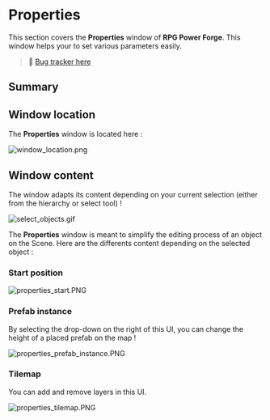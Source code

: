 # Properties

This section covers the **Properties** window of **RPG Power Forge**. This window helps your to set various parameters easily.

> 🐞 [Bug tracker here](https://trello.com/b/PIzgsYov/rpg-power-forge-road-map)

## Summary

## Window location

The **Properties** window is located here : 

![window_location.png](./../media/properties/window_location.png)

## Window content

The window adapts its content depending on your current selection (either from the hierarchy or select tool) !

![select_objects.gif](./../media/properties/select_objects.gif)

The **Properties** window is meant to simplify the editing process of an object on the Scene. Here are the differents content depending on the selected object :

### Start position
![properties_start.PNG](./../media/properties/properties_start.PNG)

### Prefab instance

By selecting the drop-down on the right of this UI, you can change the height of a placed prefab on the map !

![properties_prefab_instance.PNG](./../media/properties/properties_prefab_instance.PNG)

### Tilemap

You can add and remove layers in this UI.

![properties_tilemap.PNG](./../media/properties/properties_tilemap.png)